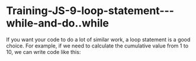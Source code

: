 # Training-JS-9-loop-statement---while-and-do..while
If you want your code to do a lot of similar work, a loop statement is a good choice. For example, if we need to calculate the cumulative value from 1 to 10, we can write code like this:
